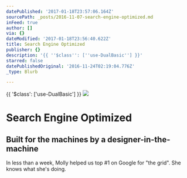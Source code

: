 ```yaml
---
datePublished: '2017-01-18T23:57:06.164Z'
sourcePath: _posts/2016-11-07-search-engine-optimized.md
inFeed: true
author: []
via: {}
dateModified: '2017-01-18T23:56:40.622Z'
title: Search Engine Optimized
publisher: {}
description: '{{ ''$class'': [''use-DualBasic''] }}'
starred: false
datePublishedOriginal: '2016-11-24T02:19:04.776Z'
_type: Blurb

---
```

{{ '$class': \['use-DualBasic'\] }}
![](https://the-grid-user-content.s3-us-west-2.amazonaws.com/5c88e57d-4e83-4ec2-bab4-0ff79aa58cf2.jpg)

# Search Engine Optimized

## Built for the machines by a designer-in-the-machine

In less than a week, Molly helped us top \#1 on Google for "the grid". She knows what she's doing.